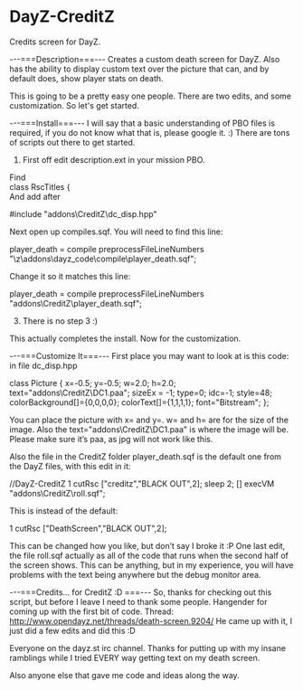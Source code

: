 DayZ-CreditZ
============

Credits screen for DayZ.

---===Description===---
Creates a custom death screen for DayZ. Also has the
ability to display custom text over the picture that can, and by default 
does, show player stats on death.

This is going to be a pretty easy one people. There are two edits, and
some customization. So let's get started.

---===Install===---
I will say that a basic understanding of PBO files is required, if you
do not know what that is, please google it. :) There are tons of scripts
out there to get started.


1) First off edit description.ext in your mission PBO. 

Find   
class RscTitles {   
And add after   
   
#include "addons\CreditZ\dc_disp.hpp"   
   
   
Next open up compiles.sqf. You will need to find this line:   
   
player_death =				compile preprocessFileLineNumbers "\z\addons\dayz_code\compile\player_death.sqf";   
   
Change it so it matches this line:   

player_death =		 		compile preprocessFileLineNumbers "addons\CreditZ\player_death.sqf";   
   
   
3) There is no step 3 :)   

   
This actually completes the install. Now for the customization.
   
---===Customize It===---
First place you may want to look at is this code: in file dc_disp.hpp
   
class Picture {
      x=-0.5; y=-0.5; w=2.0; h=2.0;
      text="addons\CreditZ\DC1.paa";
      sizeEx = -1;
      type=0;
      idc=-1;
      style=48;
      colorBackground[]={0,0,0,0};
      colorText[]={1,1,1,1};
      font="Bitstream";
};

You can place the picture with x= and y=. w= and h= are for the size
of the image. Also the text="addons\CreditZ\DC1.paa" is where the
image will be. Please make sure it’s paa, as jpg will not work like this.

Also the file in the CreditZ folder player_death.sqf is the default
one from the DayZ files, with this edit in it:

//DayZ-CreditZ
1 cutRsc ["creditz","BLACK OUT",2];
sleep 2;
[] execVM "addons\CreditZ\roll.sqf";

This is instead of the default:

1 cutRsc ["DeathScreen","BLACK OUT",2];


This can be changed how you like, but don’t say I broke it :P
One last edit, the file roll.sqf actually as all of the code that
runs when the second half of the screen shows. This can be anything,
but in my experience, you will have problems with the text being
anywhere but the debug monitor area.

---===Credits... for CreditZ :D ===---
So, thanks for checking out this script, but before I leave I need
to thank some people.
Hangender for coming up with the first bit of code. Thread: 
http://www.opendayz.net/threads/death-screen.9204/
He came up with it, I just did a few edits and did this :D

Everyone on the dayz.st irc channel. Thanks for putting up with
my insane ramblings while I tried EVERY way getting text on my
death screen.

Also anyone else that gave me code and ideas along the way.
